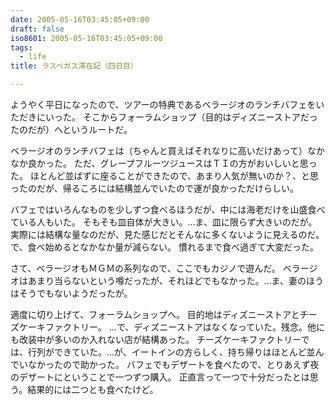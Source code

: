 ```yaml
---
date: 2005-05-16T03:45:05+09:00
draft: false
iso8601: 2005-05-16T03:45:05+09:00
tags:
  - life
title: ラスベガス滞在記（四日目）

---
```



ようやく平日になったので、ツアーの特典であるベラージオのランチバフェをいただきにいった。
そこからフォーラムショップ（目的はディズニーストアだったのだが）へというルートだ。

ベラージオのランチバフェは（ちゃんと買えばそれなりに高いだけあって）なかなか良かった。
ただ、グレープフルーツジュースはＴＩの方がおいしいと思った。
ほとんど並ばずに座ることができたので、あまり人気が無いのか？、と思ったのだが、帰るころには結構並んでいたので運が良かっただけらしい。

バフェではいろんなものを少しずつ食べるほうだが、中には海老だけを山盛食べている人もいた。
そもそも皿自体が大きい。…ま、皿に限らず大きいのだが。
実際には結構な量なのだが、見た感じだとそんなに多くないように見えるのだ。
で、食べ始めるとなかなか量が減らない。
慣れるまで食べ過ぎて大変だった。

さて、ベラージオもＭＧＭの系列なので、ここでもカジノで遊んだ。
ベラージオはあまり当らないという噂だったが、それほどでもなかった。…ま、妻のほうはそうでもないようだったが。

適度に切り上げて、フォーラムショップへ。
目的地はディズニーストアとチーズケーキファクトリー。
…で、ディズニーストアはなくなっていた。残念。他にも改装中が多いのか入れない店が結構あった。
チーズケーキファクトリーでは、行列ができていた。…が、イートインの方らしく、持ち帰りはほとんど並んでいなかったので助かった。
バフェでもデザートを食べたので、とりあえず夜のデザートにということで一つずつ購入。
正直言って一つで十分だったとは思う。結果的には二つとも食べたけど。
